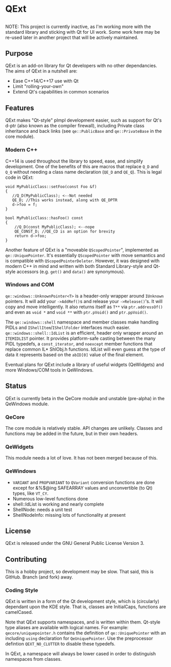 # QExt
##
NOTE: This project is currently inactive, as I'm working more with the standard library and sticking with Qt for UI work. Some work here may be re-used later in another project that will be actively maintained.

## Purpose
QExt is an add-on library for Qt developers with no other dependancies. The aims of QExt in a nutshell are:
 - Ease C++14/C++17 use with Qt
 - Limit "rolling-your-own"
 - Extend Qt's capabilities in common scenarios

## Features
QExt makes "Qt-style" pImpl development easier, such as support for Qt's d-ptr (also known as the compiler firewall), including Private class inheritance and back links (see `qe::PublicBase` and `qe::PrivateBase` in the core module).

### Modern C++
C++14 is used throughout the library to speed, ease, and simplify development. One of the benefits of this are macros that replace `Q_D` and `Q_Q` without needing a class name declaration (`QE_D` and `QE_Q`). This is legal code in QExt:

    void MyPublicClass::setFoo(const Foo &f)
    {
       //Q_D(MyPublicClass); <--Not needed
       QE_D; //This works instead, along with QE_DPTR
       d->foo = f;
    }
    
    bool MyPublicClass::hasFoo() const 
    {
        //Q_D(const MyPublicClass); <--nope
        QE_CONST_D; //QE_CD is an option for brevity
        return d->foo;
    }

Another feature of QExt is a "moveable `QScopedPointer`", implemented as `qe::UniquePointer`. It's essentially `QScopedPointer` with move semantics and is compatible with `QScopedPointerDeleter`. However, it was designed with modern C++ in mind and written with both Standard Library-style and Qt-style accessors (e.g. `get()` and `data()` are synonymous).

### Windows and COM
`qe::windows::UnknownPointer<T>` is a header-only wrapper around `IUnknown` pointers. It will add your `->AddRef()`s and release your `->Release()`'s. It will copy and move intelligently. It also returns itself as `T**` via `ptr.addressOf()` and even as `void *` and `void **` with `ptr.pVoid()` and `ptr.ppVoid()`.

The `qe::windows::shell` namespace and member classes make handling PIDLs and `IShellItem`/`IShellFolder` interfaces much easier. `qe::windows::shell::IdList` is an efficient, header only wrapper around an `ITEMIDLIST` pointer. It provides platform-safe casting between the many PIDL typedefs, a `const_iterator`, and `noexcept` member functions that replace common IL* ShlObj.h functions. IdList will even guess at the type of data it represents based on the `abID[0]` value of the final element.

Eventual plans for QExt include a library of useful widgets (QeWidgets) and more Windows/COM tools in QeWindows.

## Status
QExt is currently beta in the QeCore module and unstable (pre-alpha) in the QeWindows module.

### QeCore
The core module is relatively stable. API changes are unlikely. Classes and functions may be added in the future, but in their own headers.

### QeWidgets
This module needs a lot of love. It has not been merged because of this.

### QeWindows
- `VARIANT` and `PROPVARIANT` to `QVariant` conversion functions are done except for &%$@ing SAFEARRAY values and unconvertible (to Qt) types, like `VT_CY`.
- Numerous low-level functions done
- shell::IdList is working and nearly complete
- ShellNode: needs a unit test
- ShellNodeInfo: missing lots of functionality at present

## License
QExt is released under the GNU General Public License Version 3.

## Contributing
This is a hobby project, so development may be slow. That said, this is GitHub. Branch (and fork) away.

### Coding Style
QExt is written in a form of the Qt development style, which is (circularly) dependant upon the KDE style. That is, classes are InitialCaps, functions are camelCased. 

Note that QExt supports namespaces, and is written within them. Qt-style type aliases are available with logical names. For example: `qecore/uniquepointer.h` contains the definition of `qe::UniquePointer` with an including `using` declaration for `QeUniquePointer`. Use the preprocessor defintion `QEXT_NO_CLUTTER` to disable these typedefs.

In QExt, a namespace will always be lower cased in order to distinguish namespaces from classes.
